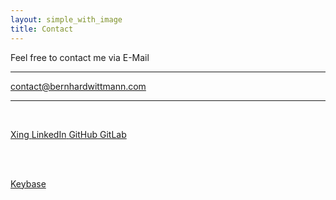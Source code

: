 ```yaml
---
layout: simple_with_image
title: Contact
---
```


<p class="has-text-centered">
	Feel free to contact me via E-Mail
</p>

---

<p id="email" class="has-text-centered">
	<a class="content is-large" href="mailto:contact@bernhardwittmann.com" data-contact-link="email">contact@bernhardwittmann.com</a>
</p>

---

<br>

<p class="has-text-centered">
	<a class="button is-large is-white" target="_blank" href="http://xing.to/Bernhard_Wittmann" data-contact-link="xing">
		<span class="icon">
			<i class="fab fa-xing"></i>
		</span>
		<span>Xing</span>
	</a>
	<a class="button is-large is-white" target="_blank" href="http://linkedin.com/in/bernhard-wittmann" data-contact-link="linkedin">
		<span class="icon">
			<i class="fab fa-linkedin"></i>
		</span>
		<span>LinkedIn</span>
	</a>
	<a class="button is-large is-white" target="_blank" href="https://github.com/berniwittmann" data-contact-link="github">
		<span class="icon">
			<i class="fab fa-github"></i>
		</span>
		<span>GitHub</span>
	</a>
	<a class="button is-large is-white" target="_blank" href="https://gitlab.com/berniwittmann" data-contact-link="gitlab">
		<span class="icon">
			<i class="fab fa-gitlab"></i>
		</span>
		<span>GitLab</span>
	</a>
</p>
<div>
	<br>
	<br>
</div>
<p class="has-text-centered">
	<a class="button is-medium is-outlined is-info" target="_blank" href="https://keybase.io/bernhardwittmann" data-contact-link="keybase">
		<span class="icon">
			<i class="fab fa-keybase"></i>
		</span>
		<span>Keybase</span>
	</a>
</p>
